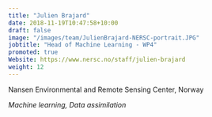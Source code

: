 ```yaml
---
title: "Julien Brajard"
date: 2018-11-19T10:47:58+10:00
draft: false
image: "/images/team/JulienBrajard-NERSC-portrait.JPG"
jobtitle: "Head of Machine Learning - WP4"
promoted: true
Website: https://www.nersc.no/staff/julien-brajard
weight: 12
---
```


Nansen Environmental and Remote Sensing Center, Norway

*Machine learning, Data assimilation*
